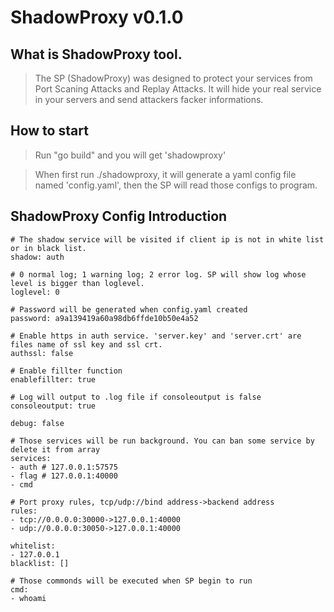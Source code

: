 # ShadowProxy v0.1.0
## What is ShadowProxy tool.
> The SP (ShadowProxy) was designed to protect your services from Port Scaning Attacks and Replay Attacks. It will hide your real service in your servers and send attackers facker informations.
## How to start 
> Run "go build" and you will get 'shadowproxy'

> When first run ./shadowproxy, it will generate a yaml config file named 'config.yaml', then the SP will read those configs to program.

## ShadowProxy Config Introduction

```
# The shadow service will be visited if client ip is not in white list or in black list.
shadow: auth 

# 0 normal log; 1 warning log; 2 error log. SP will show log whose level is bigger than loglevel.
loglevel: 0 

# Password will be generated when config.yaml created
password: a9a139419a60a98db6ffde10b50e4a52

# Enable https in auth service. 'server.key' and 'server.crt' are files name of ssl key and ssl crt. 
authssl: false

# Enable fillter function
enablefillter: true

# Log will output to .log file if consoleoutput is false
consoleoutput: true

debug: false

# Those services will be run background. You can ban some service by delete it from array
services:
- auth # 127.0.0.1:57575
- flag # 127.0.0.1:40000
- cmd

# Port proxy rules, tcp/udp://bind address->backend address
rules:
- tcp://0.0.0.0:30000->127.0.0.1:40000
- udp://0.0.0.0:30050->127.0.0.1:40000

whitelist:
- 127.0.0.1
blacklist: []

# Those commonds will be executed when SP begin to run
cmd:
- whoami
```